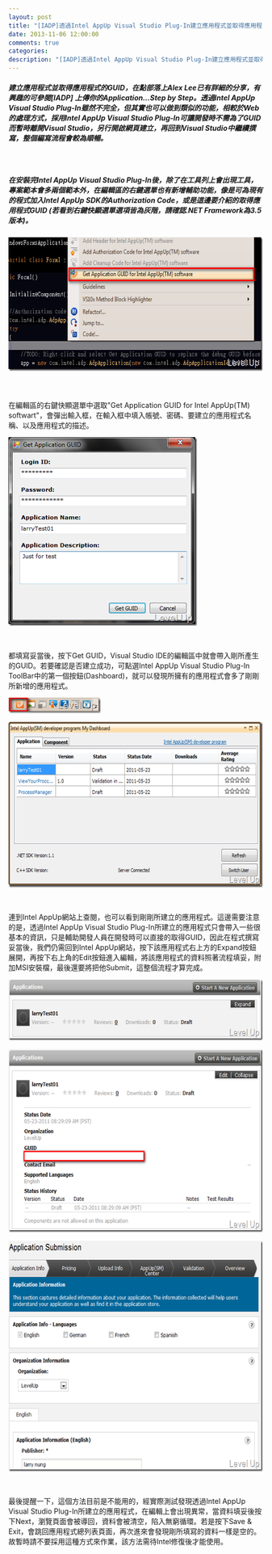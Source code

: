 ```yaml
---
layout: post
title: "[IADP]透過Intel AppUp Visual Studio Plug-In建立應用程式並取得應用程式的GUID"
date: 2013-11-06 12:00:00
comments: true
categories: 
description: "[IADP]透過Intel AppUp Visual Studio Plug-In建立應用程式並取得應用程式的GUID"
---
```

<h5>
	建立應用程式並取得應用程式的GUID，在點部落上Alex Lee已有詳細的分享，有興趣的可參閱[IADP] 上傳你的Application...Step by Step。透過Intel AppUp Visual Studio Plug-In雖然不完全，但其實也可以做到類似的功能，相較於Web的處理方式，採用Intel AppUp Visual Studio Plug-In可讓開發時不需為了GUID而暫時離開Visual Studio，另行開啟網頁建立，再回到Visual Studio中繼續撰寫，整個編寫流程會較為順暢。</h5>
<h5>
	 </h5>
<h5>
	在安裝完Intel AppUp Visual Studio Plug-In後，除了在工具列上會出現工具，專案範本會多兩個範本外，在編輯區的右鍵選單也有新增輔助功能，像是可為現有的程式加入Intel AppUp SDK的Authorization Code，或是這邊要介紹的取得應用程式GUID (若看到右鍵快顯選單選項皆為灰階，請確認.NET Framework為3.5版本)。</h5>
<h5>
	<img alt="image" border="0" height="265" src="\images\posts\b69ff976-260c-4a41-8c8e-c042ae2c21de\image_thumb_6.png" style="border-bottom: 0px; border-left: 0px; border-top: 0px; border-right: 0px" width="624" /></h5>
<p>
	 </p>
<p>
	在編輯區的右鍵快顯選單中選取"Get Application GUID for Intel AppUp(TM) softwart"，會彈出輸入框，在輸入框中填入帳號、密碼、要建立的應用程式名稱、以及應用程式的描述。</p>
<p>
	<img alt="image" border="0" height="374" src="\images\posts\b69ff976-260c-4a41-8c8e-c042ae2c21de\image_thumb.png" style="border-bottom: 0px; border-left: 0px; border-top: 0px; border-right: 0px" width="374" /></p>
<p>
	 </p>
<p>
	都填寫妥當後，按下Get GUID，Visual Studio IDE的編輯區中就會帶入剛所產生的GUID。若要確認是否建立成功，可點選Intel AppUp Visual Studio Plug-In ToolBar中的第一個按鈕(Dashboard)，就可以發現所擁有的應用程式會多了剛剛所新增的應用程式。</p>
<p>
	<img alt="image" border="0" height="31" src="\images\posts\b69ff976-260c-4a41-8c8e-c042ae2c21de\image_thumb_5.png" style="border-bottom: 0px; border-left: 0px; border-top: 0px; border-right: 0px" width="183" /></p>
<p>
	<img alt="image" border="0" height="328" src="\images\posts\b69ff976-260c-4a41-8c8e-c042ae2c21de\image_thumb_4.png" style="border-bottom: 0px; border-left: 0px; border-top: 0px; border-right: 0px" width="644" /></p>
<p>
	 </p>
<p>
	連到Intel AppUp網站上查閱，也可以看到剛剛所建立的應用程式。這邊需要注意的是，透過Intel AppUp Visual Studio Plug-In所建立的應用程式只會帶入一些很基本的資訊，只是輔助開發人員在開發時可以直接的取得GUID，因此在程式撰寫妥當後，我們仍需回到Intel AppUp網站，按下該應用程式右上方的Expand按鈕展開，再按下右上角的Edit按鈕進入編輯，將該應用程式的資料照著流程填妥，附加MSI安裝檔，最後還要將把他Submit，這整個流程才算完成。</p>
<p>
	<img alt="image" border="0" height="121" src="\images\posts\b69ff976-260c-4a41-8c8e-c042ae2c21de\image_thumb_1.png" style="border-bottom: 0px; border-left: 0px; border-top: 0px; border-right: 0px" width="644" /></p>
<p>
	<img alt="image" border="0" height="363" src="\images\posts\b69ff976-260c-4a41-8c8e-c042ae2c21de\image_thumb_2.png" style="border-bottom: 0px; border-left: 0px; border-top: 0px; border-right: 0px" width="644" /></p>
<p>
	<img alt="image" border="0" height="457" src="\images\posts\b69ff976-260c-4a41-8c8e-c042ae2c21de\image_thumb_3.png" style="border-bottom: 0px; border-left: 0px; border-top: 0px; border-right: 0px" width="644" /></p>
<p>
	 </p>
<p>
	最後提醒一下，這個方法目前是不能用的，經實際測試發現透過Intel AppUp Visual Studio Plug-In所建立的應用程式，在編輯上會出現異常，當資料填妥後按下Next，瀏覽頁面會被導回，資料會被清空，陷入無窮循環。若是按下Save &amp; Exit，會跳回應用程式總列表頁面，再次進來會發現剛所填寫的資料一樣是空的。故暫時請不要採用這種方式來作業，該方法需待Intel修復後才能使用。</p>
